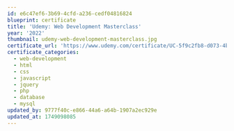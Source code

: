 ```yaml
---
id: e6c47ef6-3b69-4cfd-a236-cedf04816824
blueprint: certificate
title: 'Udemy: Web Development Masterclass'
year: '2022'
thumbnail: udemy-web-development-masterclass.jpg
certificate_url: 'https://www.udemy.com/certificate/UC-5f9c2fb8-d073-4b77-a575-d52ca78afdc2/'
certificate_categories:
  - web-development
  - html
  - css
  - javascript
  - jquery
  - php
  - database
  - mysql
updated_by: 9777f40c-e866-44a6-a64b-1907a2ec929e
updated_at: 1749098085
---
```

